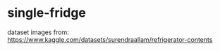 # single-fridge

dataset images from: https://www.kaggle.com/datasets/surendraallam/refrigerator-contents
